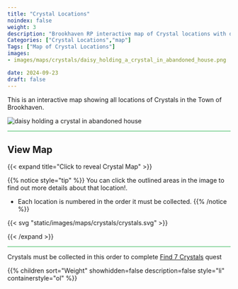 ```yaml
---
title: "Crystal Locations"
noindex: false
weight: 3
description: "Brookhaven RP interactive map of Crystal locations with details."
Categories: ["Crystal Locations","map"]
Tags: ["Map of Crystal Locations"]
images: 
- images/maps/crystals/daisy_holding_a_crystal_in_abandoned_house.png

date: 2024-09-23
draft: false
--- 
```



This is an interactive map showing all locations of Crystals in the Town of Brookhaven.

![daisy holding a crystal in abandoned house](/images/maps/crystals/daisy_holding_a_crystal_in_abandoned_house.png?width=400px)

<hr style="background-color: #28b44c" size=8>

## View Map

{{< expand title="Click to reveal Crystal Map" >}} 

{{% notice style="tip" %}}
You can click the outlined areas in the image to find out more details about that location!.

- Each location is numbered in the order it must be collected.
{{% /notice %}}

{{< svg "static/images/maps/crystals/crystals.svg" >}}

{{< /expand >}}

<hr style="background-color: #28b44c" size=8>

Crystals must be collected in this order to complete [Find 7 Crystals](lore/quests/find_7_crystals) quest

{{% children sort="Weight" showhidden=false description=false style="li" containerstyle="ol" %}}